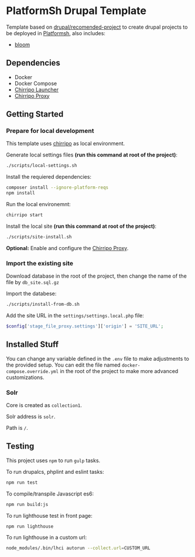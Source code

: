 # PlatformSh Drupal Template

Template based on [drupal/recomended-project](https://github.com/drupal/recommended-project) to create drupal projects to be deployed in [Platformsh](https://platform.sh/), also includes:

- [bloom](https://github.com/ManatiCR/bloom)

## Dependencies

- Docker
- Docker Compose
- [Chirripo Launcher](https://docs.chirripo.dev/chirripo-launcher/)
- [Chirripo Proxy](https://docs.chirripo.dev/chirripo-proxy/)

## Getting Started

### Prepare for local development

This template uses [chirripo](https://docs.chirripo.dev/) as local environment.

Generate local settings files **(run this command at root of the project)**:

```bash
./scripts/local-settings.sh
```

Install the requiered dependencies:

```bash
composer install --ignore-platform-reqs
npm install
```

Run the local environemnt:

```bash
chirripo start
```

Install the local site **(run this command at root of the project)**:

```bash
./scripts/site-install.sh
```

**Optional:** Enable and configure the [Chirripo Proxy](https://docs.chirripo.dev/chirripo-proxy/).

### Import the existing site

Download database in the root of the project, then change the name of the file by `db_site.sql.gz`

Import the databese:

```bash
./scripts/install-from-db.sh
```

Add the site URL in the  `settings/settings.local.php` file:

```php
$config['stage_file_proxy.settings']['origin'] = 'SITE_URL';
```

## Installed Stuff

You can change any variable defined in the `.env` file to make adjustments to the provided setup. You can edit the file named `docker-compose.override.yml` in the root of the project to make more advanced customizations.

### Solr

Core is created as `collection1`.

Solr address is `solr`.

Path is `/`.

## Testing

This project uses `npm` to run `gulp` tasks.

To run drupalcs, phplint and eslint tasks:

```bash
npm run test
```

To compile/transpile Javascript es6:

```bash
npm run build:js
```

To run lighthouse test in front page:

```bash
npm run lighthouse
```

To run lighthouse in a custom url:

```bash
node_modules/.bin/lhci autorun --collect.url=CUSTOM_URL
```

